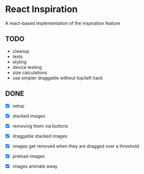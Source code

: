 # React Inspiration 

A react-based implementation of the inspiration feature

## TODO

* cleanup
* tests
* styling
* device testing
* size calculations
* use simpler draggable without top/left hack

## DONE

* [x] setup
* [x] stacked images
* [x] removing them via buttons
* [x] draggable stacked images
* [x] images get removed when they are dragged over a threshold
* [x] preload images
* [x] images animate away

